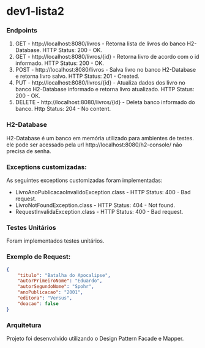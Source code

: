 # dev1-lista2

### Endpoints
1. GET - http://localhost:8080/livros - Retorna lista de livros do banco H2-Database. HTTP Status: 200 - OK.
2. GET - http://localhost:8080/livros/{id} - Retorna livro de acordo com o id informado. HTTP Status: 200 - OK.
3. POST - http://localhost:8080/livros - Salva livro no banco H2-Database e retorna livro salvo. HTTP Status: 201 - Created.
4. PUT - http://localhost:8080/livros/{id} - Atualiza dados dos livro no banco H2-Database informado e retorna livro atualizado. HTTP Status: 200 - OK.
5. DELETE - http://localhost:8080/livros/{id} - Deleta banco informado do banco. Http Status: 204 - No content.

### H2-Database
H2-Database é um banco em memória utilizado para ambientes de testes. ele pode ser acessado pela url http://localhost:8080/h2-console/ não precisa de senha.

### Exceptions customizadas:
As seguintes exceptions customizadas foram implementadas:
- LivroAnoPublicacaoInvalidoException.class - HTTP Status: 400 - Bad request.
- LivroNotFoundException.class - HTTP Status: 404 - Not found.
- RequestInvalidaException.class - HTTP Status: 400 - Bad request.

### Testes Unitários
Foram implementados testes unitários.

### Exemplo de Request:
``` json
{
    "titulo": "Batalha do Apocalipse",
    "autorPrimeiroNome": "Eduardo",
    "autorSegundoNome": "Spohr",
    "anoPublicacao": "2001",
    "editora": "Versus",
    "doacao": false
}
```

### Arquitetura
Projeto foi desenvolvido utilizando o Design Pattern Facade e Mapper.
